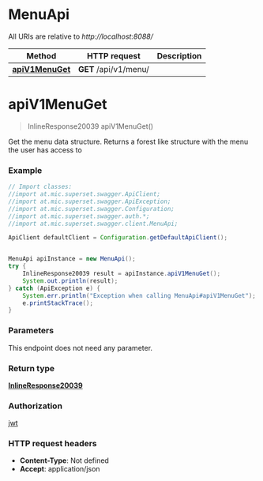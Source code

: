 # MenuApi

All URIs are relative to *http://localhost:8088/*

Method | HTTP request | Description
------------- | ------------- | -------------
[**apiV1MenuGet**](MenuApi.md#apiV1MenuGet) | **GET** /api/v1/menu/ | 

<a name="apiV1MenuGet"></a>
# **apiV1MenuGet**
> InlineResponse20039 apiV1MenuGet()



Get the menu data structure. Returns a forest like structure with the menu the user has access to

### Example
```java
// Import classes:
//import at.mic.superset.swagger.ApiClient;
//import at.mic.superset.swagger.ApiException;
//import at.mic.superset.swagger.Configuration;
//import at.mic.superset.swagger.auth.*;
//import at.mic.superset.swagger.client.MenuApi;

ApiClient defaultClient = Configuration.getDefaultApiClient();


MenuApi apiInstance = new MenuApi();
try {
    InlineResponse20039 result = apiInstance.apiV1MenuGet();
    System.out.println(result);
} catch (ApiException e) {
    System.err.println("Exception when calling MenuApi#apiV1MenuGet");
    e.printStackTrace();
}
```

### Parameters
This endpoint does not need any parameter.

### Return type

[**InlineResponse20039**](InlineResponse20039.md)

### Authorization

[jwt](../README.md#jwt)

### HTTP request headers

 - **Content-Type**: Not defined
 - **Accept**: application/json

